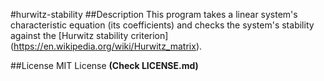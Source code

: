 #hurwitz-stability
##Description
This program takes a linear system's characteristic equation (its coefficients) and checks the system's stability against the [Hurwitz stability criterion] (https://en.wikipedia.org/wiki/Hurwitz_matrix).

##License
MIT License
**(Check LICENSE.md)**

